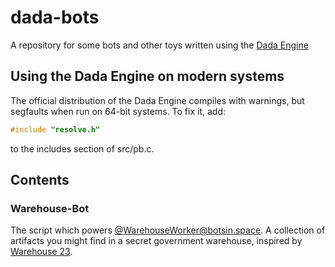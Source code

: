 # dada-bots
A repository for some bots and other toys written using the [Dada Engine](http://dev.null.org/dadaengine/)

## Using the Dada Engine on modern systems

The official distribution of the Dada Engine compiles with warnings, but
segfaults when run on 64-bit systems. To fix it, add:

```c
#include "resolve.h"
```

to the includes section of src/pb.c.

## Contents

### Warehouse-Bot

The script which powers [@WarehouseWorker@botsin.space](https://botsin.space/@WarehouseWorker).
A collection of artifacts you might find in a secret government warehouse, inspired by
[Warehouse 23](http://basement.warehouse23.com/).
